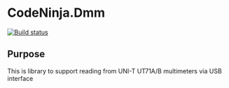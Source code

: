 # CodeNinja.Dmm

[![Build status](https://miduchp.visualstudio.com/_apis/public/build/definitions/5dc16621-88e0-4f03-a38f-1a50f75e8333/3/badge)](https://miduchp.visualstudio.com/_git/CodeNinja.Dmm)

## Purpose

This is library to support reading from UNI-T UT71A/B multimeters via USB interface